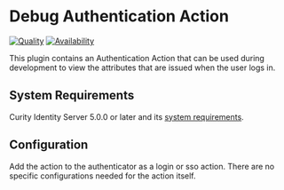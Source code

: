 # Debug Authentication Action

[![Quality](https://curity.io/assets/images/badges/debug-attribute-action-quality.svg)](https://curity.io/resources/code-examples/status/)
[![Availability](https://curity.io/assets/images/badges/debug-attribute-action-availability.svg)](https://curity.io/resources/code-examples/status/)


This plugin contains an Authentication Action that can be used during development to view the attributes that are issued when the user logs in.

## System Requirements

Curity Identity Server 5.0.0 or later and its [system requirements](https://developer.curity.io/docs/latest/system-admin-guide/system-requirements.html).

## Configuration

Add the action to the authenticator as a login or sso action. There are no specific configurations needed for the action itself.



